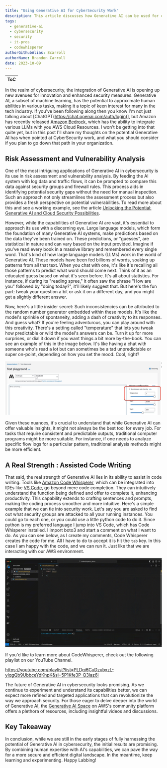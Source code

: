 ```yaml
---
title: "Using Generative AI for CyberSecurity Work"
description: This article discusses how Generative AI can be used for cybersecurity work. In this article we explore how generative AI can be used for risk assemement and vulnerability analysis, learn a bit about the temperature setting for LLMs and discuss code generation with codewhisperer.
tags:
  - generative-ai
  - cybersecurity
  - security
  - it-pros
  - codewhisperer
authorGithubAlias: 8carroll
authorName: Brandon Carroll
date: 2023-10-09
---
```

|ToC|
|---|


In the realm of cybersecurity, the integration of Generative AI is opening up new avenues for innovation and enhanced security measures. Generative AI, a subset of machine learning, has the potential to approximate human abilities in various tasks, making it a topic of keen interest for many in the tech industry.  If you've been following along then you know I'm not just talking about [ChatGPT(https://chat.openai.com/auth/login)], but Amazon has recently released [Amazon Bedrock](https://go.aws/3ZymOu9), which has the ability to integrate various LLMs with you AWS Cloud Resources.  I won't be getting into that quite yet, but in this post I'll share my thoughts on the potential Generative AI has when pointed at CyberSecurity work, and what you should consider if you plan to go down that path in your organization.

## Risk Assessment and Vulnerability Analysis

One of the most intriguing applications of Generative AI in cybersecurity is its use in risk assessment and vulnerability analysis. By feeding the AI system with log data and traffic flows, it can be prompted to compare this data against security groups and firewall rules. This process aids in identifying potential security gaps without the need for manual inspection. Such an approach not only streamlines the assessment process but also provides a fresh perspective on potential vulnerabilities. To read more about this and see a working example, see the article [Unlocking the Potential: Generative AI and Cloud Security Possibilities](https://bit.ly/gen-ai-csp).

However, while the capabilities of Generative AI are vast, it's essential to approach its use with a discerning eye. Large language models, which form the foundation of many Generative AI systems, make predictions based on the data they've been trained on. These predictions, or "guesses", are statistical in nature and can vary based on the input provided. Imagine if you've read every book in a massive library and remembered every single word. That's kind of how large language models (LLMs) work in the world of Generative AI. These models have been fed billions of words, soaking up patterns from all that text. When you chat with one, it's like it's recalling all those patterns to predict what word should come next. Think of it as an educated guess based on what it's seen before. It's all about statistics. For instance, if during its "reading spree," it often saw the phrase "How are you" followed by "doing today?", it'll likely suggest that. But here's the fun part: tweak your question a bit or ask it on a different day, and you might get a slightly different answer. 

Now, here's a little insider secret: Such inconsistencies can be attributed to the random number generator embedded within these models. It's like the model's sprinkle of spontaneity, adding a dash of creativity to its responses. And guess what? If you're feeling adventurous, you can play around with this creativity. There's a setting called "temperature" that lets you tweak how predictable or wild the model's answers can be. Turn it up for more surprises, or dial it down if you want things a bit more by-the-book. You can see an example of this in the image below. It's like having a chat with someone who's read a lot but can sometimes be a tad unpredictable or super on-point, depending on how you set the mood. Cool, right?  

![Temperature setting in bedrock](images/2023-10-06_12-48-39.jpg "Modify Temperature for Randomness")


Given these nuances, it's crucial to understand that while Generative AI can offer valuable insights, it might not always be the best tool for every job. For tasks that require consistent and predictable outputs, traditional computer programs might be more suitable. For instance, if one needs to analyze specific flow logs for a particular pattern, traditional analysis methods might be more efficient.

## A Real Strength : Assisted Code Writing

That said, the real strength of Generative AI lies in its ability to assist in code writing. Tools like [Amazon Code Whisperer](https://go.aws/3rwhevW), which can be integrated into IDEs like [VS Code](https://code.visualstudio.com/), go beyond mere code completion. They can intuitively understand the function being defined and offer to complete it, enhancing productivity. This capability extends to crafting sentences and prompts, making the coding process smoother and more intuitive.  Here's a simple example that we can tie into security work.  Let's say you are asked to find out what security groups are attacked to all your running instances.  You could go to each one, or you could use a little python code to do it.  Since python is my preferred language I jump into VS Code, which has Code Whisperer installed.  I import boto3 and start a comment on what I want to do.  As you can see below, as I create my comments, Code Whisperer creates the code for me. All I have to do to accept it is hit the `tab` key.  In this case I am happy with the code, and we can run it.  Just like that we are interacting with our AWS environment. 

![Using CodeWhisperer](images/cwdemo.gif "A quick application to get my security group info")

If you'd like to learn more about CodeWhisperer, check out the following playlist on our YouTube Channel.

https://youtube.com/playlist?list=PLDqi6CuDzubxzL-yIqgQb9UbbceYdKhpK&si=5P1Kfe3P-Q3Iaz6l

The future of Generative AI in cybersecurity looks promising. As we continue to experiment and understand its capabilities better, we can expect more refined and targeted applications that can revolutionize the way we approach security. For those eager to delve deeper into the world of Generative AI, the [Generative AI Space](https://bit.ly/3ZKsxNr) on AWS's community platform offers a plethora of resources, including insightful videos and discussions.

## Key Takeaway

In conclusion, while we are still in the early stages of fully harnessing the potential of Generative AI in cybersecurity, the initial results are promising. By combining human expertise with AI's capabilities, we can pave the way for a more secure and efficient digital landscape. In the meantime, keep learning and experimenting.  Happy Labbing!
